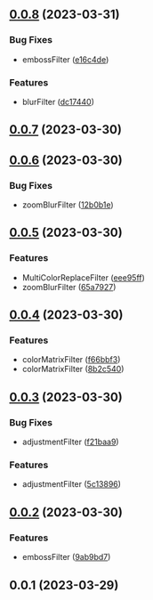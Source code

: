 ## [0.0.8](https://github.com/qq15725/modern-filters/compare/v0.0.7...v0.0.8) (2023-03-31)


### Bug Fixes

* embossFilter ([e16c4de](https://github.com/qq15725/modern-filters/commit/e16c4deccb6906d4d5290ffe90fea66d52d9c476))


### Features

* blurFilter ([dc17440](https://github.com/qq15725/modern-filters/commit/dc17440dc8f98fc4e18dc1906bb69de908840d93))



## [0.0.7](https://github.com/qq15725/modern-filters/compare/v0.0.6...v0.0.7) (2023-03-30)



## [0.0.6](https://github.com/qq15725/modern-filters/compare/v0.0.5...v0.0.6) (2023-03-30)


### Bug Fixes

* zoomBlurFilter ([12b0b1e](https://github.com/qq15725/modern-filters/commit/12b0b1eb11ccc294f0df4649b9686ef8094d8d4c))



## [0.0.5](https://github.com/qq15725/modern-filters/compare/v0.0.4...v0.0.5) (2023-03-30)


### Features

* MultiColorReplaceFilter ([eee95ff](https://github.com/qq15725/modern-filters/commit/eee95ff2b3e60775edd6918b98dab4601e3a8fc3))
* zoomBlurFilter ([65a7927](https://github.com/qq15725/modern-filters/commit/65a79273c0d9be0a227ca6027f50b13125a21a9c))



## [0.0.4](https://github.com/qq15725/modern-filters/compare/v0.0.3...v0.0.4) (2023-03-30)


### Features

* colorMatrixFilter ([f66bbf3](https://github.com/qq15725/modern-filters/commit/f66bbf3be020bc41bf53c0b872e768744077d3d6))
* colorMatrixFilter ([8b2c540](https://github.com/qq15725/modern-filters/commit/8b2c540cc5e1b31edb89a393297ed20da33a4a31))



## [0.0.3](https://github.com/qq15725/modern-filters/compare/v0.0.2...v0.0.3) (2023-03-30)


### Bug Fixes

* adjustmentFilter ([f21baa9](https://github.com/qq15725/modern-filters/commit/f21baa98f6dec86753ac02f27d436cc2327c6af4))


### Features

* adjustmentFilter ([5c13896](https://github.com/qq15725/modern-filters/commit/5c13896ddbb541dbeb3f1c7e6a5707a785925200))



## [0.0.2](https://github.com/qq15725/modern-filters/compare/v0.0.1...v0.0.2) (2023-03-30)


### Features

* embossFilter ([9ab9bd7](https://github.com/qq15725/modern-filters/commit/9ab9bd774e93a8dd7168f109d936e2a8d3f1b2e4))



## 0.0.1 (2023-03-29)



